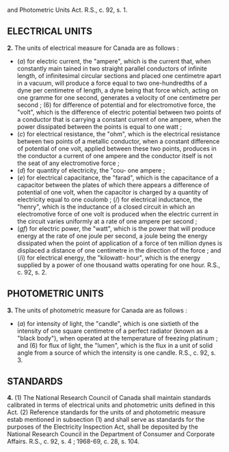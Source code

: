 and Photometric Units Act. R.S., c. 92, s. 1.

## ELECTRICAL UNITS

**2.** The units of electrical measure for
Canada are as follows :
  * (_a_) for electric current, the "ampere", which
is the current that, when constantly main
tained in two straight parallel conductors
of infinite length, of infinitesimal circular
sections and placed one centimetre apart in
a vacuum, will produce a force equal to two
one-hundredths of a dyne per centimetre of
length, a dyne being that force which,
acting on one gramme for one second,
generates a velocity of one centimetre per
second ;
(6) for difference of potential and for
electromotive force, the "volt", which is the
difference of electric potential between two
points of a conductor that is carrying a
constant current of one ampere, when the
power dissipated between the points is equal
to one watt ;
  * (_c_) for electrical resistance, the "ohm",
which is the electrical resistance between
two points of a metallic conductor, when a
constant difference of potential of one volt,
applied between these two points, produces
in the conductor a current of one ampere
and the conductor itself is not the seat of
any electromotive force ;
  * (_d_) for quantity of electricity, the "cou-
one ampere ;
  * (_e_) for electrical capacitance, the "farad",
which is the capacitance of a capacitor
between the plates of which there appears
a difference of potential of one volt, when
the capacitor is charged by a quantity of
electricity equal to one coulomb ;
(/) for electrical inductance, the "henry",
which is the inductance of a closed circuit
in which an electromotive force of one volt
is produced when the electric current in the
circuit varies uniformly at a rate of one
ampere per second ;
  * (_gf_) for electric power, the "watt", which is
the power that will produce energy at the
rate of one joule per second, a joule being
the energy dissipated when the point of
application of a force of ten million dynes
is displaced a distance of one centimetre in
the direction of the force ; and
(/i) for electrical energy, the "kilowatt-
hour", which is the energy supplied by a
power of one thousand watts operating for
one hour. R.S., c. 92, s. 2.

## PHOTOMETRIC UNITS

**3.** The units of photometric measure for
Canada are as follows :
  * (_a_) for intensity of light, the "candle",
which is one sixtieth of the intensity of one
square centimetre of a perfect radiator
(known as a "black body"), when operated
at the temperature of freezing platinum ;
and
(6) for flux of light, the "lumen", which is
the flux in a unit of solid angle from a
source of which the intensity is one candle.
R.S., c. 92, s. 3.

## STANDARDS

**4.** (1) The National Research Council of
Canada shall maintain standards calibrated
in terms of electrical units and photometric
units defined in this Act.
(2) Reference standards for the units of
and photometric measure estab
mentioned in subsection (1) and shall serve as
standards for the purposes of the Electricity
Inspection Act, shall be deposited by the
National Research Council in the Department
of Consumer and Corporate Affairs. R.S., c.
92, s. 4 ; 1968-69, c. 28, s. 104.
